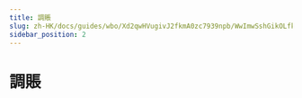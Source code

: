 ```yaml
---
title: 調賬
slug: zh-HK/docs/guides/wbo/Xd2qwHVugivJ2fkmA0zc7939npb/WwImwSshGikOLfkpbkzcNMprnVh
sidebar_position: 2
---
```



# 調賬

